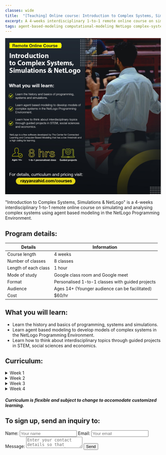 ```yaml
---
classes: wide
title:  "[Teaching] Online course: Introduction to Complex Systems, Simulations & NetLogo"
excerpt: A 4-weeks interdisciplinary 1-to-1 remote online course on simulating and analysing complex systems using agent based modeling in the NetLogo Programming Environment. 
tags: agent-based-modeling computational-modeling NetLogo complex-systems
---
```

![Featured image](/assets/images/courses/NetLogo-poster.jpg)

"Introduction to Complex Systems, Simulations & NetLogo" is a 4-weeks interdisciplinary 1-to-1 remote online course on simulating and analysing complex systems using agent based modeling in the NetLogo Programming Environment.

## Program details:

| Details              | Information                                      |
|----------------------|--------------------------------------------------|
| Course length        | 4 weeks                                          |
| Number of classes    | 8 classes                                        |
| Length of each class | 1 hour                                           |
| Mode of study        | Google class room and Google meet                |
| Format               | Personalised 1-to-1 classes with guided projects |
| Audience             | Ages 14+ (Younger audience can be facilitated)   |
| Cost                 | $60/hr                                           |

## What you will learn:
- Learn the history and basics of programming, systems and simulations. 
- Learn agent based modeling to develop models of complex systems in the NetLogo Programming Environment.
- Learn how to think about interdisciplinary topics through guided projects in STEM, social sciences and economics. 


## Curriculum:
<details>
<summary>
 Week 1
</summary>
<p>
  <ul>
  <li> Class 1: Introduction to systems, complex systems, Agent Based Modeling and NetLogo examples. </li>
  <li> Class 2: History of functional and OO programming. Downloading, installing NetLogo and user interface. </li>
  <li> Weekly assignment and extra reading </li>
 </ul>
</p>
</details>

<details>
<summary>
 Week 2
</summary>
<p>
  <ul>
  <li> Class 1: : Basic programming elements in Agent Based Modeling and first simple programme. </li>
  <li> Class 2: Basics: guided examples of various features and elements. Exploring the NetLogo dictionary. </li>
  <li> Weekly assignment and extra reading. </li>
 </ul>
</p>
</details>

<details>
<summary>
 Week 3
</summary>
<p>
  <ul>
  <li> Class 1: First guided project - Obstacle avoidance and mouse tracking. </li>
  <li> Class 2: Second guided project - Cellular Automata. </li>
  <li> Weekly assignment and extra reading. </li>
 </ul>
</p>
</details>

<details>
<summary>
 Week 4
</summary>
<p>
 <ul>
  <li> Class 1: Third guided project - Forest Fire modeling. </li>
  <li> Class 2: Fourth guided project - Network modeling. </li>
  <li> Weekly assignment and extra reading. </li>
 </ul>
</p>
</details>

##### Curriculum is flexible and subject to change to accomodate customized learning.

## To sign up, send an inquiry to:

<body>
 <form name="input" method="POST" action="https://formspree.io/connect@rayyanzahid.com">
  Name: <input type="text" name="Name" placeholder="Your name">
  Email: <input type="email" name="_replyto" placeholder="Your email">
  Message: <textarea name="message" placeholder="Enter your contact details so that Rayyan can reach you out."></textarea>
  <input type="submit" value="Send"> 
  <input type="hidden" name="_subject" value="Enter your subject here" />
  <!--<input type="hidden" name="_next" value="thanks.html" />-->
 </form>
</body>
  
